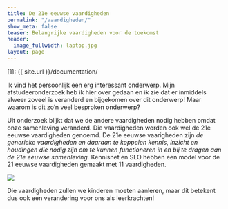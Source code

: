 ```yaml
---
title: De 21e eeuwse vaardigheden
permalink: "/vaardigheden/"
show_meta: false
teaser: Belangrijke vaardigheden voor de toekomst
header:
  image_fullwidth: laptop.jpg
layout: page
---
```


 [1]: {{ site.url }}/documentation/

Ik vind het persoonlijk een erg interessant onderwerp. Mijn afstudeeronderzoek heb ik hier over gedaan en ik zie dat er inmiddels alweer zoveel is veranderd en bijgekomen over dit onderwerp! Maar waarom is dit zo’n veel besproken onderwerp?

 Uit onderzoek blijkt dat we de andere vaardigheden nodig hebben omdat onze samenleving veranderd. Die vaardigheden worden ook wel de 21e eeuwse vaardigheden genoemd. De 21e eeuwse vaarigheden zijn *de generieke vaardigheden en daaraan te koppelen kennis, inzicht en houdingen die nodig zijn om te kunnen functioneren in en bij te dragen aan de 21e eeuwse samenleving.*
 Kennisnet en SLO hebben een model voor de 21 eeuwse vaardigheden gemaakt met 11 vaardigheden.
 
 <IMG src="model-vaardigheden.jpg">
 
 Die vaardigheden zullen we kinderen moeten aanleren, maar dit betekent dus ook een verandering voor ons als leerkrachten!

